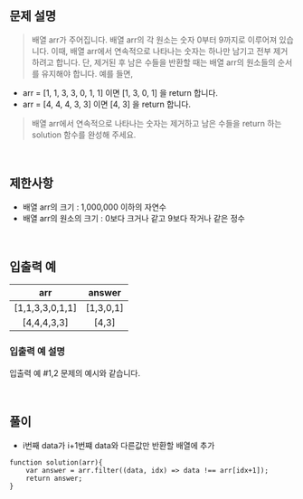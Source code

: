 ## 문제 설명

> 배열 arr가 주어집니다. 배열 arr의 각 원소는 숫자 0부터 9까지로 이루어져 있습니다. 이때, 배열 arr에서 연속적으로 나타나는 숫자는 하나만 남기고 전부 제거하려고 합니다. 단, 제거된 후 남은 수들을 반환할 때는 배열 arr의 원소들의 순서를 유지해야 합니다. 예를 들면,

- arr = [1, 1, 3, 3, 0, 1, 1] 이면 [1, 3, 0, 1] 을 return 합니다.
- arr = [4, 4, 4, 3, 3] 이면 [4, 3] 을 return 합니다.

> 배열 arr에서 연속적으로 나타나는 숫자는 제거하고 남은 수들을 return 하는 solution 함수를 완성해 주세요.

<br>

## 제한사항

- 배열 arr의 크기 : 1,000,000 이하의 자연수
- 배열 arr의 원소의 크기 : 0보다 크거나 같고 9보다 작거나 같은 정수

<br>

## 입출력 예

|arr	|answer|
|:-:|:-:|
|[1,1,3,3,0,1,1]	|[1,3,0,1]|
|[4,4,4,3,3]	|[4,3]|

### 입출력 예 설명
입출력 예 #1,2
문제의 예시와 같습니다.

<br>

## 풀이

- i번째 data가 i+1번쨰 data와 다른값만 반환할 배열에 추가

```
function solution(arr){
    var answer = arr.filter((data, idx) => data !== arr[idx+1]);
    return answer;
}
```